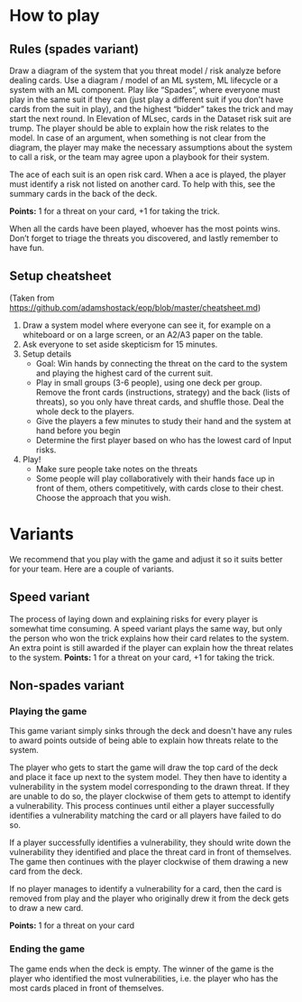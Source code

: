 # How to play

## Rules (spades variant)
Draw a diagram of the system that you threat model / risk analyze before dealing cards. Use a diagram / model of an ML system, ML lifecycle or a system with an ML component. Play like “Spades”, where everyone must play in the same suit if they can (just play a different suit if you don't have cards from the suit in play), and the highest “bidder” takes the trick and may start the next round. In Elevation of MLsec, cards in the Dataset risk suit are trump.  The player should be able to explain how the risk relates to the model. In case of an argument, when something is not clear from the diagram, the player may make the necessary assumptions about the system to call a risk, or the team may agree upon a playbook for their system.

The ace of each suit is an open risk card. When a ace is played, the player must identify a risk not listed on another card. To help with this, see the summary cards in the back of the deck.

**Points:** 1 for a threat on your card, +1 for taking the trick.

When all the cards have been played, whoever has the most points wins. Don’t forget to triage the threats you discovered, and lastly remember to have fun.

## Setup cheatsheet
(Taken from https://github.com/adamshostack/eop/blob/master/cheatsheet.md) 

1. Draw a system model where everyone can see it, for example on a whiteboard or on a large screen, or an A2/A3 paper on the table.
2. Ask everyone to set aside skepticism for 15 minutes.
3. Setup details
    - Goal: Win hands by connecting the threat on the card to the system and playing the highest card of the current suit.
    - Play in small groups (3-6 people), using one deck per group.  Remove the front cards (instructions, strategy) and the back (lists of threats), so you only have threat cards, and shuffle those. Deal the whole deck to the players.
    - Give the players a few minutes to study their hand and the system at hand before you begin
    - Determine the first player based on who has the lowest card of Input risks.
4. Play!
    - Make sure people take notes on the threats
    - Some people will play collaboratively with their hands face up in front of them, others competitively, with cards close to their chest. Choose the approach that you wish.

# Variants

We recommend that you play with the game and adjust it so it suits better for your team. Here are a couple of variants.

## Speed variant

The process of laying down and explaining risks for every player is somewhat time consuming. A speed variant plays the same way, but only the person who won the trick explains how their card relates to the system. An extra point is still awarded if the player can explain how the threat relates to the system.
**Points:** 1 for a threat on your card, +1 for taking the trick.


## Non-spades variant

### Playing the game
This game variant simply sinks through the deck and doesn't have any rules to award points outside of being able to explain how threats relate to the system.

The player who gets to start the game will draw the top card of the deck and place it face up next to the system model.
They then have to identity a vulnerability in the system model corresponding to the drawn threat.
If they are unable to do so, the player clockwise of them gets to attempt to identify a vulnerability.
This process continues until either a player successfully identifies a vulnerability matching the card or all players have failed to do so.

If a player successfully identifies a vulnerability, they should write down the vulnerability they identified and place the threat card in front of themselves.
The game then continues with the player clockwise of them drawing a new card from the deck.

If no player manages to identify a vulnerability for a card, then the card is removed from play and the player who originally drew it from the deck gets to draw a new card.

**Points:** 1 for a threat on your card


### Ending the game
The game ends when the deck is empty. The winner of the game is the player who identified the most vulnerabilities, i.e. the player who has the most cards placed in front of themselves.
